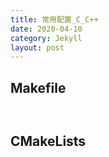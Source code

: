 ```yaml
---
title: 常用配置_C_C++
date: 2020-04-10
category: Jekyll
layout: post
---
```


## Makefile

```


```

## CMakeLists

```


```





